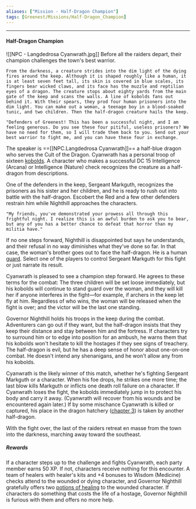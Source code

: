 ```yaml
---
aliases: ["Mission - Half-Dragon Champion"]
tags: [Greenest/Missions/Half-Dragon_Champion]
---
```


---
#### Half-Dragon Champion
![[NPC - Langdedrosa Cyanwrath.jpg]]
Before all the raiders depart, their champion challenges the town's best warrior.

```ad-readout
From the darkness, a creature strides into the dim light of the dying fires around the keep. Although it is shaped roughly like a human, it is at least seven feet tall, its skin is covered in blue scales, its fingers bear wicked claws, and its face has the muzzle and reptilian eyes of a dragon. The creature stops about eighty yards from the main gate of the keep and scans the walls. A line of kobolds fans out behind it. With their spears, they prod four human prisoners into the dim light. You can make out a woman, a teenage boy in a blood-soaked tunic, and two children. Then the half-dragon creature hails the keep.

"Defenders of Greenest! This has been a successful night, and I am feeling generous. Do you see these four pitiful, useless prisoners? We have no need for them, so I will trade them back to you. Send out your best warrior to fight me, and you can have these four in exchange.
```

The speaker is ==[[NPC.Langdedrosa Cyanwrath]]== a half-blue dragon who serves the Cult of the Dragon. Cyanwrath has a personal troop of sixteen [kobolds](https://5e.tools/bestiary.html#kobold_mm). A character who makes a successful DC 15 Intelligence (Arcana) or Intelligence (Nature) check recognizes the creature as a half-dragon from descriptions.

One of the defenders in the keep, Sergeant Markguth, recognizes the prisoners as his sister and her children, and he is ready to rush out into battle with the half-dragon. Escobert the Red and a few other defenders restrain him while Nighthill approaches the characters.

```ad-readout
"My friends, you've demonstrated your prowess all through this frightful night. I realize this is an awful burden to ask you to bear, but any of you has a better chance to defeat that horror than my militia have."
```

If no one steps forward, Nighthill is disappointed but says he understands, and their refusal in no way diminishes what they've done so far. In that case, the woman's brother goes out to face the half-dragon. He is a human [guard](https://5e.tools/bestiary.html#guard_mm). Select one of the players to control Sergeant Markguth for this fight or just narrate its result.

Cyanwrath is pleased to see a champion step forward. He agrees to these terms for the combat: The three children will be set loose immediately, but his kobolds will continue to stand guard over the woman, and they will kill her if anyone interferes in the fight—for example, if archers in the keep let fly at him. Regardless of who wins, the woman will be released when the fight is over; and the victor will be the last one standing.

Governor Nighthill holds his troops in the keep during the combat. Adventurers can go out if they want, but the half-dragon insists that they keep their distance and stay between him and the fortress. If characters try to surround him or to edge into position for an ambush, he warns them that his kobolds won't hesitate to kill the hostages if they see signs of treachery. The half-dragon is evil, but he has a deep sense of honor about one-on-one combat. He doesn't intend any shenanigans, and he won't allow any from his kobolds.

Cyanwrath is the likely winner of this match, whether he's fighting Sergeant Markguth or a character. When his foe drops, he strikes one more time; the last blow kills Markguth or inflicts one death roll failure on a character. If Cyanwrath loses the fight, the kobolds immediately jump in to protect his body and carry it away. (Cyanwrath will recover from his wounds and be encountered again later.) If by some mischance Cyanwrath is killed or captured, his place in the dragon hatchery ([chapter 3](https://5e.tools/adventure.html#HotDQ,3)) is taken by another half-dragon.

With the fight over, the last of the raiders retreat en masse from the town into the darkness, marching away toward the southeast.

##### Rewards

If a character steps up to the challenge and fights Cyanwrath, each party member earns 50 XP. If not, characters receive nothing for this encounter. A team of healers with healer's kits and +4 bonuses to Wisdom (Medicine) checks attend to the wounded or dying character, and Governor Nighthill gratefully offers two [potions of healing](https://5e.tools/items.html#potion%20of%20healing_dmg) to the wounded character. If characters do something that costs the life of a hostage, Governor Nighthill is furious with them and offers no more help.